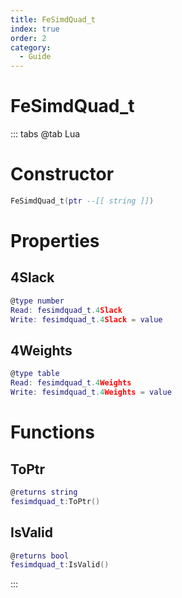 ```yaml
---
title: FeSimdQuad_t
index: true
order: 2
category:
  - Guide
---
```


# FeSimdQuad_t

::: tabs
@tab Lua
# Constructor
```lua
FeSimdQuad_t(ptr --[[ string ]])
```
# Properties
## 4Slack 
```lua
@type number
Read: fesimdquad_t.4Slack
Write: fesimdquad_t.4Slack = value
```
## 4Weights 
```lua
@type table
Read: fesimdquad_t.4Weights
Write: fesimdquad_t.4Weights = value
```
# Functions
## ToPtr
```lua
@returns string
fesimdquad_t:ToPtr()
```
## IsValid
```lua
@returns bool
fesimdquad_t:IsValid()
```

:::